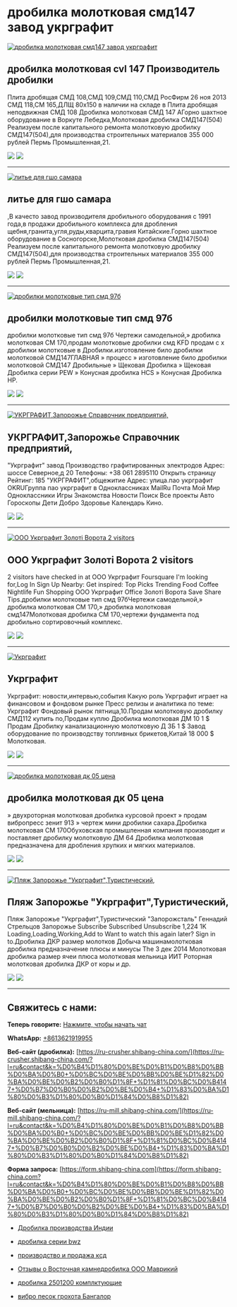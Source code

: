 # дробилка молотковая смд147 завод укрграфит

<a href="https://swt.shibang-china.com/?l=ru&img&k=%D0%B4%D1%80%D0%BE%D0%B1%D0%B8%D0%BB%D0%BA%D0%B0+%D0%BC%D0%BE%D0%BB%D0%BE%D1%82%D0%BA%D0%BE%D0%B2%D0%B0%D1%8F+%D1%81%D0%BC%D0%B4147+%D0%B7%D0%B0%D0%B2%D0%BE%D0%B4+%D1%83%D0%BA%D1%80%D0%B3%D1%80%D0%B0%D1%84%D0%B8%D1%82" target="_blank">![дробилка молотковая смд147 завод укрграфит](http://static.shibang-china.com/all-800x300/385.jpg)</a>

## дробилка молотковая cvl 147 Производитель дробилки
Плита дробящая СМД 108,СМД 109,СМД 110,СМД РосФирм 26 ноя 2013 СМД 118,СМ 165,ДЛЩ 80х150 в наличии на складе в Плита дробящая неподвижная СМД 108 Дробилка молотковая СМД 147 АГорно шахтное оборудование в Воркуте Лебедка,Молотковая дробилка СМД147(504) Реализуем после капитального ремонта молотковую дробилку СМД147(504),для производства строительных материалов 355 000 рублей Пермь Промышленная,21.


<a href="https://whatsapp.shibangsoft.com/WhatsApp.php" target="_blank" title="WhatsApp">![](http://static.shibang-china.com/icon/whatsapp.png)</a> <a href="https://swt.shibang-china.com/?l=ru&icon&k=%D0%B4%D1%80%D0%BE%D0%B1%D0%B8%D0%BB%D0%BA%D0%B0+%D0%BC%D0%BE%D0%BB%D0%BE%D1%82%D0%BA%D0%BE%D0%B2%D0%B0%D1%8F+%D1%81%D0%BC%D0%B4147+%D0%B7%D0%B0%D0%B2%D0%BE%D0%B4+%D1%83%D0%BA%D1%80%D0%B3%D1%80%D0%B0%D1%84%D0%B8%D1%82" target="_blank">![](http://static.shibang-china.com/icon/chat-ru.png)</a>

---

<a href="https://swt.shibang-china.com/?l=ru&img&k=%D0%B4%D1%80%D0%BE%D0%B1%D0%B8%D0%BB%D0%BA%D0%B0+%D0%BC%D0%BE%D0%BB%D0%BE%D1%82%D0%BA%D0%BE%D0%B2%D0%B0%D1%8F+%D1%81%D0%BC%D0%B4147+%D0%B7%D0%B0%D0%B2%D0%BE%D0%B4+%D1%83%D0%BA%D1%80%D0%B3%D1%80%D0%B0%D1%84%D0%B8%D1%82" target="_blank">![литье для гшо самара](http://static.shibang-china.com/all-800x300/1191.jpg)</a>

## литье для гшо самара
,В качесто завод производителя дробильного оборудования с 1991 года,в продажи дробильного комплекса для дробления щебня,гранита,угля,руды,кварцита,гравия Китайские.Горно шахтное оборудование в Сосногорске,Молотковая дробилка СМД147(504) Реализуем после капитального ремонта молотковую дробилку СМД147(504),для производства строительных материалов 355 000 рублей Пермь Промышленная,21.


<a href="https://whatsapp.shibangsoft.com/WhatsApp.php" target="_blank" title="WhatsApp">![](http://static.shibang-china.com/icon/whatsapp.png)</a> <a href="https://swt.shibang-china.com/?l=ru&icon&k=%D0%B4%D1%80%D0%BE%D0%B1%D0%B8%D0%BB%D0%BA%D0%B0+%D0%BC%D0%BE%D0%BB%D0%BE%D1%82%D0%BA%D0%BE%D0%B2%D0%B0%D1%8F+%D1%81%D0%BC%D0%B4147+%D0%B7%D0%B0%D0%B2%D0%BE%D0%B4+%D1%83%D0%BA%D1%80%D0%B3%D1%80%D0%B0%D1%84%D0%B8%D1%82" target="_blank">![](http://static.shibang-china.com/icon/chat-ru.png)</a>

---

<a href="https://swt.shibang-china.com/?l=ru&img&k=%D0%B4%D1%80%D0%BE%D0%B1%D0%B8%D0%BB%D0%BA%D0%B0+%D0%BC%D0%BE%D0%BB%D0%BE%D1%82%D0%BA%D0%BE%D0%B2%D0%B0%D1%8F+%D1%81%D0%BC%D0%B4147+%D0%B7%D0%B0%D0%B2%D0%BE%D0%B4+%D1%83%D0%BA%D1%80%D0%B3%D1%80%D0%B0%D1%84%D0%B8%D1%82" target="_blank">![дробилки молотковые тип смд 97б](http://static.shibang-china.com/all-800x300/622.jpg)</a>

## дробилки молотковые тип смд 97б
дробилки молотковые тип смд 97б Чертежи самодельной,» дробилка молотковая СМ 170,продам молотковые дробилки смд KFD продам с х дробилки молотковые в Дробилки.изготовление било дробилки молотковой СМД147ГЛАВНАЯ » процесс » изготовление било дробилки молотковой СМД147 Дробильные » Щековая Дробилка » Щековая Дробилка серии PEW » Конусная дробилка HCS » Конусная Дробилка HP.


<a href="https://whatsapp.shibangsoft.com/WhatsApp.php" target="_blank" title="WhatsApp">![](http://static.shibang-china.com/icon/whatsapp.png)</a> <a href="https://swt.shibang-china.com/?l=ru&icon&k=%D0%B4%D1%80%D0%BE%D0%B1%D0%B8%D0%BB%D0%BA%D0%B0+%D0%BC%D0%BE%D0%BB%D0%BE%D1%82%D0%BA%D0%BE%D0%B2%D0%B0%D1%8F+%D1%81%D0%BC%D0%B4147+%D0%B7%D0%B0%D0%B2%D0%BE%D0%B4+%D1%83%D0%BA%D1%80%D0%B3%D1%80%D0%B0%D1%84%D0%B8%D1%82" target="_blank">![](http://static.shibang-china.com/icon/chat-ru.png)</a>

---

<a href="https://swt.shibang-china.com/?l=ru&img&k=%D0%B4%D1%80%D0%BE%D0%B1%D0%B8%D0%BB%D0%BA%D0%B0+%D0%BC%D0%BE%D0%BB%D0%BE%D1%82%D0%BA%D0%BE%D0%B2%D0%B0%D1%8F+%D1%81%D0%BC%D0%B4147+%D0%B7%D0%B0%D0%B2%D0%BE%D0%B4+%D1%83%D0%BA%D1%80%D0%B3%D1%80%D0%B0%D1%84%D0%B8%D1%82" target="_blank">![УКРГРАФИТ,Запорожье Справочник предприятий,](http://static.shibang-china.com/all-800x300/220.jpg)</a>

## УКРГРАФИТ,Запорожье Справочник предприятий,
"Укрграфит" завод Производство графитированных электродов Адрес: шоссе Северное,д 20 Телефоны: +38 061 2895110 Открыть страницу Рейтинг: 185 "УКРГРАФИТ",общежитие Адрес: улица.пао укрграфит OKRUГруппа пао укрграфит в Одноклассниках MailRu Почта Мой Мир Одноклассники Игры Знакомства Новости Поиск Все проекты Авто Гороскопы Дети Добро Здоровье Календарь Кино.


<a href="https://whatsapp.shibangsoft.com/WhatsApp.php" target="_blank" title="WhatsApp">![](http://static.shibang-china.com/icon/whatsapp.png)</a> <a href="https://swt.shibang-china.com/?l=ru&icon&k=%D0%B4%D1%80%D0%BE%D0%B1%D0%B8%D0%BB%D0%BA%D0%B0+%D0%BC%D0%BE%D0%BB%D0%BE%D1%82%D0%BA%D0%BE%D0%B2%D0%B0%D1%8F+%D1%81%D0%BC%D0%B4147+%D0%B7%D0%B0%D0%B2%D0%BE%D0%B4+%D1%83%D0%BA%D1%80%D0%B3%D1%80%D0%B0%D1%84%D0%B8%D1%82" target="_blank">![](http://static.shibang-china.com/icon/chat-ru.png)</a>

---

<a href="https://swt.shibang-china.com/?l=ru&img&k=%D0%B4%D1%80%D0%BE%D0%B1%D0%B8%D0%BB%D0%BA%D0%B0+%D0%BC%D0%BE%D0%BB%D0%BE%D1%82%D0%BA%D0%BE%D0%B2%D0%B0%D1%8F+%D1%81%D0%BC%D0%B4147+%D0%B7%D0%B0%D0%B2%D0%BE%D0%B4+%D1%83%D0%BA%D1%80%D0%B3%D1%80%D0%B0%D1%84%D0%B8%D1%82" target="_blank">![ООО Укрграфит Золоті Ворота 2 visitors](http://static.shibang-china.com/all-800x300/147.jpg)</a>

## ООО Укрграфит Золоті Ворота 2 visitors
2 visitors have checked in at ООО Укрграфит Foursquare I'm looking for,Log In Sign Up Nearby: Get inspired: Top Picks Trending Food Coffee Nightlife Fun Shopping ООО Укрграфит Office Золоті Ворота Save Share Tips.дробилки молотковые тип смд 97бЧертежи самодельной,» дробилка молотковая СМ 170,» дробилка молотковая смд147Молотковая дробилка СМ 170,чертежи фундамента под дробильно сортировочный комплекс.


<a href="https://whatsapp.shibangsoft.com/WhatsApp.php" target="_blank" title="WhatsApp">![](http://static.shibang-china.com/icon/whatsapp.png)</a> <a href="https://swt.shibang-china.com/?l=ru&icon&k=%D0%B4%D1%80%D0%BE%D0%B1%D0%B8%D0%BB%D0%BA%D0%B0+%D0%BC%D0%BE%D0%BB%D0%BE%D1%82%D0%BA%D0%BE%D0%B2%D0%B0%D1%8F+%D1%81%D0%BC%D0%B4147+%D0%B7%D0%B0%D0%B2%D0%BE%D0%B4+%D1%83%D0%BA%D1%80%D0%B3%D1%80%D0%B0%D1%84%D0%B8%D1%82" target="_blank">![](http://static.shibang-china.com/icon/chat-ru.png)</a>

---

<a href="https://swt.shibang-china.com/?l=ru&img&k=%D0%B4%D1%80%D0%BE%D0%B1%D0%B8%D0%BB%D0%BA%D0%B0+%D0%BC%D0%BE%D0%BB%D0%BE%D1%82%D0%BA%D0%BE%D0%B2%D0%B0%D1%8F+%D1%81%D0%BC%D0%B4147+%D0%B7%D0%B0%D0%B2%D0%BE%D0%B4+%D1%83%D0%BA%D1%80%D0%B3%D1%80%D0%B0%D1%84%D0%B8%D1%82" target="_blank">![Укрграфит](http://static.shibang-china.com/all-800x300/422.jpg)</a>

## Укрграфит
Укрграфит: новости,интервью,события Какую роль Укрграфит играет на финансовом и фондовом рынке Пресс релизы и аналитика по теме: Укрграфит Фондовый рынок пятница,10.Продам молотковую дробилку СМД112 купить по,Продам куплю Дробилка молотковая ДМ 10 1 $ Продам Дробилку канализационную молотковую Д 3Б 1 $ Завод оборудование по производству топливных брикетов,Китай 18 000 $ Молотковая.


<a href="https://whatsapp.shibangsoft.com/WhatsApp.php" target="_blank" title="WhatsApp">![](http://static.shibang-china.com/icon/whatsapp.png)</a> <a href="https://swt.shibang-china.com/?l=ru&icon&k=%D0%B4%D1%80%D0%BE%D0%B1%D0%B8%D0%BB%D0%BA%D0%B0+%D0%BC%D0%BE%D0%BB%D0%BE%D1%82%D0%BA%D0%BE%D0%B2%D0%B0%D1%8F+%D1%81%D0%BC%D0%B4147+%D0%B7%D0%B0%D0%B2%D0%BE%D0%B4+%D1%83%D0%BA%D1%80%D0%B3%D1%80%D0%B0%D1%84%D0%B8%D1%82" target="_blank">![](http://static.shibang-china.com/icon/chat-ru.png)</a>

---

<a href="https://swt.shibang-china.com/?l=ru&img&k=%D0%B4%D1%80%D0%BE%D0%B1%D0%B8%D0%BB%D0%BA%D0%B0+%D0%BC%D0%BE%D0%BB%D0%BE%D1%82%D0%BA%D0%BE%D0%B2%D0%B0%D1%8F+%D1%81%D0%BC%D0%B4147+%D0%B7%D0%B0%D0%B2%D0%BE%D0%B4+%D1%83%D0%BA%D1%80%D0%B3%D1%80%D0%B0%D1%84%D0%B8%D1%82" target="_blank">![дробилка молотковая дк 05 цена](http://static.shibang-china.com/all-800x300/1148.jpg)</a>

## дробилка молотковая дк 05 цена
» двухроторная молотковая дробилка курсовой проект » продам вибропресс зенит 913 » чертеж мини дробилки сахара.Дробилка молотковая СМ 170Обуховская промышленная компания производит и поставляет дробилку молотковую ДМ 64 Дробилка молотковая предназначена для дробления хрупких и мягких материалов.


<a href="https://whatsapp.shibangsoft.com/WhatsApp.php" target="_blank" title="WhatsApp">![](http://static.shibang-china.com/icon/whatsapp.png)</a> <a href="https://swt.shibang-china.com/?l=ru&icon&k=%D0%B4%D1%80%D0%BE%D0%B1%D0%B8%D0%BB%D0%BA%D0%B0+%D0%BC%D0%BE%D0%BB%D0%BE%D1%82%D0%BA%D0%BE%D0%B2%D0%B0%D1%8F+%D1%81%D0%BC%D0%B4147+%D0%B7%D0%B0%D0%B2%D0%BE%D0%B4+%D1%83%D0%BA%D1%80%D0%B3%D1%80%D0%B0%D1%84%D0%B8%D1%82" target="_blank">![](http://static.shibang-china.com/icon/chat-ru.png)</a>

---

<a href="https://swt.shibang-china.com/?l=ru&img&k=%D0%B4%D1%80%D0%BE%D0%B1%D0%B8%D0%BB%D0%BA%D0%B0+%D0%BC%D0%BE%D0%BB%D0%BE%D1%82%D0%BA%D0%BE%D0%B2%D0%B0%D1%8F+%D1%81%D0%BC%D0%B4147+%D0%B7%D0%B0%D0%B2%D0%BE%D0%B4+%D1%83%D0%BA%D1%80%D0%B3%D1%80%D0%B0%D1%84%D0%B8%D1%82" target="_blank">![Пляж Запорожье "Укрграфит",Туристический,](http://static.shibang-china.com/all-800x300/1350.jpg)</a>

## Пляж Запорожье "Укрграфит",Туристический,
Пляж Запорожье "Укрграфит",Туристический "Запорожсталь" Геннадий Стрельцов Запорожье Subscribe Subscribed Unsubscribe 1,224 1K Loading,Loading,Working,Add to Want to watch this again later? Sign in to.Дробилка ДКР размер молотков Добыча машинамолотковая дробилка предназначение плюсы и минусы The 3 дек 2014 Молотковая дробилка размер ячеи плюса молотковая мельница ИИТ Роторная молотковая дробилка ДКР от коры и др.


<a href="https://whatsapp.shibangsoft.com/WhatsApp.php" target="_blank" title="WhatsApp">![](http://static.shibang-china.com/icon/whatsapp.png)</a> <a href="https://swt.shibang-china.com/?l=ru&icon&k=%D0%B4%D1%80%D0%BE%D0%B1%D0%B8%D0%BB%D0%BA%D0%B0+%D0%BC%D0%BE%D0%BB%D0%BE%D1%82%D0%BA%D0%BE%D0%B2%D0%B0%D1%8F+%D1%81%D0%BC%D0%B4147+%D0%B7%D0%B0%D0%B2%D0%BE%D0%B4+%D1%83%D0%BA%D1%80%D0%B3%D1%80%D0%B0%D1%84%D0%B8%D1%82" target="_blank">![](http://static.shibang-china.com/icon/chat-ru.png)</a>

---
## Свяжитесь с нами:

**Теперь говорите:** [Нажмите, чтобы начать чат](https://swt.shibang-china.com?l=ru&contact&k=%D0%B4%D1%80%D0%BE%D0%B1%D0%B8%D0%BB%D0%BA%D0%B0+%D0%BC%D0%BE%D0%BB%D0%BE%D1%82%D0%BA%D0%BE%D0%B2%D0%B0%D1%8F+%D1%81%D0%BC%D0%B4147+%D0%B7%D0%B0%D0%B2%D0%BE%D0%B4+%D1%83%D0%BA%D1%80%D0%B3%D1%80%D0%B0%D1%84%D0%B8%D1%82)

**WhatsApp:**  [+8613621919955](https://whatsapp.shibangsoft.com/WhatsApp.php)

**Веб-сайт (дробилка):** [https://ru-crusher.shibang-china.com/](https://ru-crusher.shibang-china.com/?l=ru&contact&k=%D0%B4%D1%80%D0%BE%D0%B1%D0%B8%D0%BB%D0%BA%D0%B0+%D0%BC%D0%BE%D0%BB%D0%BE%D1%82%D0%BA%D0%BE%D0%B2%D0%B0%D1%8F+%D1%81%D0%BC%D0%B4147+%D0%B7%D0%B0%D0%B2%D0%BE%D0%B4+%D1%83%D0%BA%D1%80%D0%B3%D1%80%D0%B0%D1%84%D0%B8%D1%82)

**Веб-сайт (мельница):** [https://ru-mill.shibang-china.com/](https://ru-mill.shibang-china.com/?l=ru&contact&k=%D0%B4%D1%80%D0%BE%D0%B1%D0%B8%D0%BB%D0%BA%D0%B0+%D0%BC%D0%BE%D0%BB%D0%BE%D1%82%D0%BA%D0%BE%D0%B2%D0%B0%D1%8F+%D1%81%D0%BC%D0%B4147+%D0%B7%D0%B0%D0%B2%D0%BE%D0%B4+%D1%83%D0%BA%D1%80%D0%B3%D1%80%D0%B0%D1%84%D0%B8%D1%82)

**Форма запроса:** [https://form.shibang-china.com](https://form.shibang-china.com?l=ru&contact&k=%D0%B4%D1%80%D0%BE%D0%B1%D0%B8%D0%BB%D0%BA%D0%B0+%D0%BC%D0%BE%D0%BB%D0%BE%D1%82%D0%BA%D0%BE%D0%B2%D0%B0%D1%8F+%D1%81%D0%BC%D0%B4147+%D0%B7%D0%B0%D0%B2%D0%BE%D0%B4+%D1%83%D0%BA%D1%80%D0%B3%D1%80%D0%B0%D1%84%D0%B8%D1%82)

* [Дробилка производства Индии](../119/%D0%94%D1%80%D0%BE%D0%B1%D0%B8%D0%BB%D0%BA%D0%B0%20%D0%BF%D1%80%D0%BE%D0%B8%D0%B7%D0%B2%D0%BE%D0%B4%D1%81%D1%82%D0%B2%D0%B0%20%D0%98%D0%BD%D0%B4%D0%B8%D0%B8.md)

* [дробилка серии bwz](../117/%D0%B4%D1%80%D0%BE%D0%B1%D0%B8%D0%BB%D0%BA%D0%B0%20%D1%81%D0%B5%D1%80%D0%B8%D0%B8%20bwz.md)

* [производство и продажа ксд](../113/%D0%BF%D1%80%D0%BE%D0%B8%D0%B7%D0%B2%D0%BE%D0%B4%D1%81%D1%82%D0%B2%D0%BE%20%D0%B8%20%D0%BF%D1%80%D0%BE%D0%B4%D0%B0%D0%B6%D0%B0%20%D0%BA%D1%81%D0%B4.md)

* [Отзывы о Восточная камнедробилка ООО Маврикий](../119/%D0%9E%D1%82%D0%B7%D1%8B%D0%B2%D1%8B%20%D0%BE%20%D0%92%D0%BE%D1%81%D1%82%D0%BE%D1%87%D0%BD%D0%B0%D1%8F%20%D0%BA%D0%B0%D0%BC%D0%BD%D0%B5%D0%B4%D1%80%D0%BE%D0%B1%D0%B8%D0%BB%D0%BA%D0%B0%20%D0%9E%D0%9E%D0%9E%20%D0%9C%D0%B0%D0%B2%D1%80%D0%B8%D0%BA%D0%B8%D0%B9.md)

* [дробилка 2501200 комплктующие](../106/%D0%B4%D1%80%D0%BE%D0%B1%D0%B8%D0%BB%D0%BA%D0%B0%202501200%20%D0%BA%D0%BE%D0%BC%D0%BF%D0%BB%D0%BA%D1%82%D1%83%D1%8E%D1%89%D0%B8%D0%B5.md)

* [вибро песок грохота Бангалор](../113/%D0%B2%D0%B8%D0%B1%D1%80%D0%BE%20%D0%BF%D0%B5%D1%81%D0%BE%D0%BA%20%D0%B3%D1%80%D0%BE%D1%85%D0%BE%D1%82%D0%B0%20%D0%91%D0%B0%D0%BD%D0%B3%D0%B0%D0%BB%D0%BE%D1%80.md)